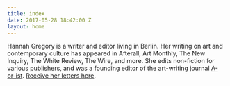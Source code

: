 ```yaml
---
title: index
date: 2017-05-28 18:42:00 Z
layout: home
---
```


Hannah Gregory is a writer and editor living in Berlin. Her writing on art and contemporary culture has appeared in Afterall, Art Monthly, The New Inquiry,
The White Review, The Wire, and more. She edits non-fiction for various publishers, and was a founding editor of the art-writing journal [A-or-ist](http://cargocollective.com/aorist/No-2). <a href="http://tinyletter.com/hannah_e_gregory">Receive her letters here</a>.